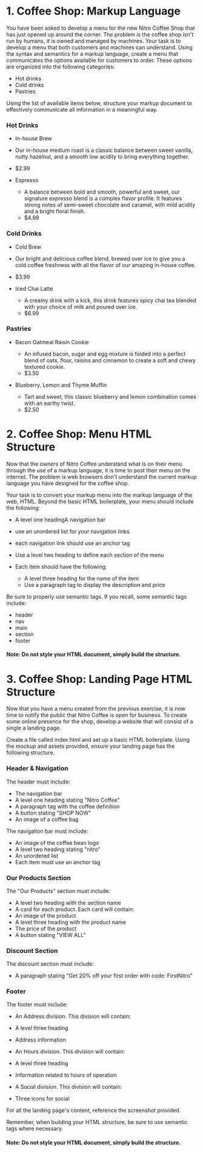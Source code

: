 # 1. Coffee Shop: Markup Language

You have been asked to develop a menu for the new Nitro Coffee Shop that has just opened up around the corner. The problem is the coffee shop isn't run by humans, it is owned and managed by machines. Your task is to develop a menu that both customers and machines can understand. Using the syntax and semantics for a markup language, create a menu that communicates the options available for customers to order. These options are organized into the following categories:

* Hot drinks
* Cold drinks
* Pastries

Using the list of available items below, structure your markup document to effectively communicate all information in a meaningful way.

### Hot Drinks
*  In-house Brew
  * Our in-house medium roast is a classic balance between sweet vanilla, nutty hazelnut, and a smooth low acidity to bring everything together.
  * $2.99
  
* Espresso
  - A balance between bold and smooth, powerful and sweet, our signature espresso blend is a complex flavor profile. It features strong notes of semi-sweet chocolate and caramel, with mild acidity and a bright floral finish.
  -  $4.99

### Cold Drinks
*  Cold Brew
  *  Our bright and delicious coffee blend, brewed over ice to give you a cold coffee freshness with all the flavor of our amazing in-house coffee.
  *  $3.99

* Iced Chai Latte
  * A creamy drink with a kick, this drink features spicy chai tea blended with your choice of milk and poured over ice.
  * $6.99

### Pastries
* Bacon Oatmeal Raisin Cookie
  * An infused bacon, sugar and egg mixture is folded into a perfect blend of oats, flour, raisins and cinnamon to create a soft and chewy textured cookie.
  * $3.50

* Blueberry, Lemon and Thyme Muffin
  * Tart and sweet, this classic blueberry and lemon combination comes with an earthy twist.
  * $2.50


# 2. Coffee Shop: Menu HTML Structure

Now that the owners of Nitro Coffee understand what is on their menu through the use of a markup language, it is time to post their menu on the internet. The problem is web browsers don't understand the current markup language you have designed for the coffee shop.

Your task is to convert your markup menu into the markup language of the web, HTML. Beyond the basic HTML boilerplate, your menu should include the following:

*  A level one headingA navigation bar
  * use an unordered list for your navigation links
  * each navigation link should use an anchor tag
  
* Use a level two heading to define each section of the menu
* Each item should have the following:
  * A level three heading for the name of the item
  * Use a paragraph tag to display the description and price

Be sure to properly use semantic tags. If you recall, some semantic tags include:

* header
* nav
* main
* section
* footer
 
#### Note: Do not style your HTML document, simply build the structure. 

# 3. Coffee Shop: Landing Page HTML Structure

Now that you have a menu created from the previous exercise, it is now time to notify the public that Nitro Coffee is open for business. To create some online presence for the shop, develop a website that will consist of a single a landing page.

Create a file called index.html and set up a basic HTML boilerplate. Using the mockup and assets provided, ensure your landing page has the following structure.

### Header & Navigation

The header must include:

* The navigation bar
* A level one heading stating "Nitro Coffee"
* A paragraph tag with the coffee definition
* A button stating "SHOP NOW"
* An image of a coffee bag

The navigation bar must include:

* An image of the coffee bean logo
* A level two heading stating "nitro"
* An unordered list
 * Each item must use an anchor tag

### Our Products Section

The "Our Products" section must include:

* A level two heading with the section name
* A card for each product. Each card will contain:
 * An image of the product
 * A level three heading with the product name
 * The price of the product
* A button stating "VIEW ALL"


### Discount Section

The discount section must include:

* A paragraph stating "Get 20% off your first order with code: FirstNitro"


### Footer
The footer must include:

* An Address division. This division will contain:
 * A level three heading
 * Address information
 
* An Hours division. This division will contain:
 * A level three heading
 * Information related to hours of operation
 
* A Social division. This division will contain:
 * Three icons for social
 
For all the landing page's content, reference the screenshot provided.

Remember, when building your HTML structure, be sure to use semantic tags where necessary.

#### Note: Do not style your HTML document, simply build the structure.
 

